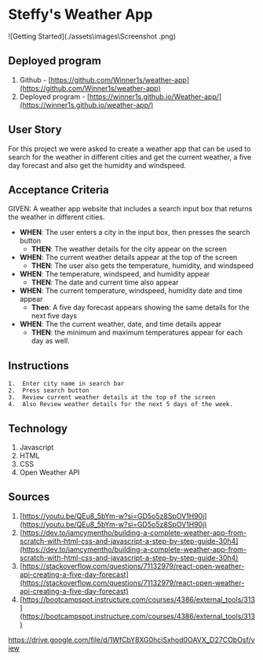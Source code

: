 # Steffy's Weather App

![Getting Started](./assets\images\Screenshot .png)

## Deployed program
1. Github - [https://github.com/Winner1s/weather-app](https://github.com/Winner1s/weather-app)
2. Deployed program - [https://winner1s.github.io/Weather-app/](https://winner1s.github.io/weather-app/)  

## User Story
  For this project we were asked to create a weather app that can be used to search for the weather in different cities and get the current weather, a five day forecast and also get the humidity and windspeed.    

## Acceptance Criteria
GIVEN: A weather app website that includes a search input box that returns the weather in different cities. 

* **WHEN**: The user enters a city in the input box, then presses the search button
    * **THEN**: The weather details for the city appear on the screen
* **WHEN**: The current weather details appear at the top of the screen
    * **THEN**: The user also gets the temperature, humidity, and windspeed
* **WHEN**: The temperature, windspeed, and humidity appear
    * **THEN**: The date and current time also appear
* **WHEN**: The current temperature, windspeed, humidity date and time appear
   * **Then**: A five day forecast appears showing the same details for the next five days
* **WHEN**: The the current weather, date, and time details appear
   * **THEN**:  the minimum and maximum temperatures appear for each day as well.  




## Instructions
    1.  Enter city name in search bar
    2.  Press search button
    3.  Review current weather details at the top of the screen
    4.  Also Review weather details for the next 5 days of the week. 
    

## Technology
1.  Javascript
2.  HTML
3.  CSS
4.  Open Weather API

## Sources
1.  [https://youtu.be/QEu8_5bYm-w?si=GD5o5z8SpOV1H90j](https://youtu.be/QEu8_5bYm-w?si=GD5o5z8SpOV1H90j)
2.  [https://dev.to/iamcymentho/building-a-complete-weather-app-from-scratch-with-html-css-and-javascript-a-step-by-step-guide-30h4](https://dev.to/iamcymentho/building-a-complete-weather-app-from-scratch-with-html-css-and-javascript-a-step-by-step-guide-30h4)
3.  [https://stackoverflow.com/questions/71132979/react-open-weather-api-creating-a-five-day-forecast](https://stackoverflow.com/questions/71132979/react-open-weather-api-creating-a-five-day-forecast)
4. [https://bootcampspot.instructure.com/courses/4386/external_tools/313](https://bootcampspot.instructure.com/courses/4386/external_tools/313)



https://drive.google.com/file/d/1WfCbY8XG0hciSxhod0OAVX_D27CObOsf/view